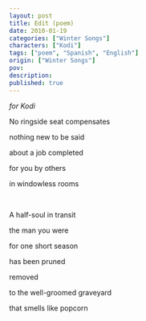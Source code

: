 ```yaml
---
layout: post
title: Edit (poem)
date: 2010-01-19
categories: ["Winter Songs"]
characters: ["Kodi"]
tags: ["poem", "Spanish", "English"]
origin: ["Winter Songs"]
pov: 
description: 
published: true
---
```


*for Kodi*

No ringside seat compensates

nothing new to be said

about a job completed

for you by others

in windowless rooms

<br>

A half-soul in transit

the man you were

for one short season

has been pruned

removed

to the well-groomed graveyard

that smells like popcorn
